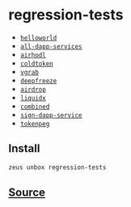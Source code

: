 
regression-tests
====================









* [`helloworld`](helloworld.md)
* [`all-dapp-services`](all-dapp-services.md)
* [`airhodl`](airhodl.md)
* [`coldtoken`](coldtoken.md)
* [`vgrab`](vgrab.md)
* [`deepfreeze`](deepfreeze.md)
* [`airdrop`](airdrop.md)
* [`liquidx`](liquidx.md)
* [`combined`](combined.md)
* [`sign-dapp-service`](sign-dapp-service.md)
* [`tokenpeg`](tokenpeg.md)




## Install
```bash
zeus unbox regression-tests
```













## [Source](https://github.com/liquidapps-io/zeus-sdk/tree/master/boxes/groups/metaboxes/regression-tests)